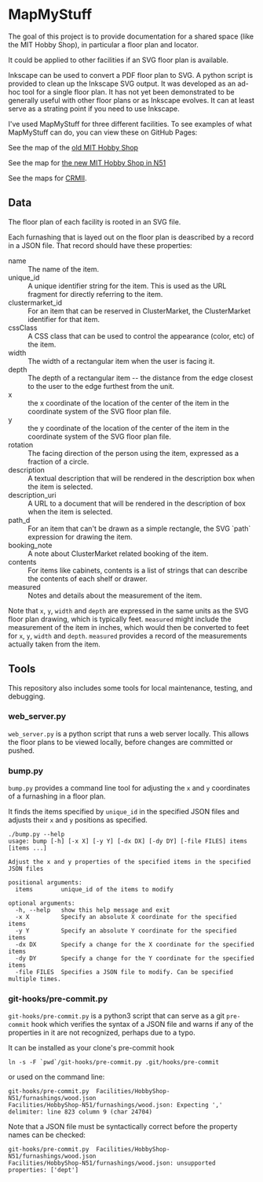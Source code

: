 # MapMyStuff

The goal of this project is to provide documentation for a shared
space (like the MIT Hobby Shop), in particular a floor plan and
locator.

It could be applied to other facilities if an SVG floor plan is
available.

Inkscape can be used to convert a PDF floor plan to SVG.  A python
script is provided to clean up the Inkscape SVG output.  It was
developed as an ad-hoc tool for a single floor plan.  It has not yet
been demonstrated to be generally useful with other floor plans or as
Inkscape evolves.  It can at least serve as a strating point if you
need to use Inkscape.

I've used MapMyStuff for three different facilities.  To see examples
of what MapMyStuff can do, you can view these on GitHub Pages:

See the map of the
[old MIT Hobby Shop](https://MarkNahabedian.github.io/MapMyStuff/Facilities/HobbyShop-DuPont/floor_plan.html)

See the map for
[the new MIT Hobby Shop in N51](https://MarkNahabedian.github.io/MapMyStuff/Facilities/HobbyShop-N51/floor_plan.html)

See the maps for
[CRMII](https://MarkNahabedian.github.io/MapMyStuff/Facilities/CRMII).


## Data

The floor plan of each facility is rooted in an SVG file.

Each furnashing that is layed out on the floor plan is deascribed by
a record in a JSON file.  That record should have these properties:

<dl>
  <dt>name
  <dd>The name of the item.

  <dt>unique_id
  <dd>A unique identifier string for the item.  This is used as the
      URL fragment for directly referring to the item.

  <dt>clustermarket_id
  <dd>For an item that can be reserved in ClusterMarket, the
      ClusterMarket identifier for that item.

  <dt>cssClass
  <dd>A CSS class that can be used to control the appearance (color,
      etc) of the item.

  <dt>width
  <dd>The width of a rectangular item when the user is facing it.

  <dt>depth
  <dd>The depth of a rectangular item -- the distance from the edge
      closest to the user to the edge furthest from the unit.

  <dt>x
  <dd>the x coordinate of the location of the center of the item in
      the coordinate system of the SVG floor plan file.

  <dt>y
  <dd>the y coordinate of the location of the center of the item in
      the coordinate system of the SVG floor plan file.

  <dt>rotation
  <dd>The facing direction of the person using the item, expressed as
      a fraction of a circle.

  <dt>description
  <dd>A textual description that will be rendered in the description
      box when the item is selected.

  <dt>description_uri
  <dd>A URL to a document that will be rendered in the description of
      box when the item is selected.

  <dt>path_d
  <dd>For an item that can't be drawn as a simple rectangle, the SVG
      `path` expression for drawing the item.
  
  <dt>booking_note
  <dd>A note about ClusterMarket related booking of the item.

  <dt>contents
  <dd>For items like cabinets, contents is a list of strings that can
      describe the contents of each shelf or drawer.

  <dt>measured
  <dd>Notes and details about the measurement of the item.
</dl>

Note that `x`, `y`, `width` and `depth` are expressed in the same
units as the SVG floor plan drawing, which is typically feet.
`measured` might include the measurement of the item in inches, which
would then be converted to feet for `x`, `y`, `width` and `depth`.
`measured` provides a record of the measurements actually taken from
the item.


## Tools

This repository also includes some tools for local maintenance,
testing, and debugging.


### web_server.py

`web_server.py` is a python script that runs a web server locally.
This allows the floor plans to be viewed locally, before changes are
committed or pushed.


### bump.py

`bump.py` provides a command line tool for adjusting the `x` and `y`
coordinates of a furnashing in a floor plan.

It finds the items specified by `unique_id` in the specified JSON
files and adjusts their `x` and `y` positions as specified.

```
./bump.py --help
usage: bump [-h] [-x X] [-y Y] [-dx DX] [-dy DY] [-file FILES] items [items ...]

Adjust the x and y properties of the specified items in the specified JSON files

positional arguments:
  items        unique_id of the items to modify

optional arguments:
  -h, --help   show this help message and exit
  -x X         Specify an absolute X coordinate for the specified items
  -y Y         Specify an absolute Y coordinate for the specified items
  -dx DX       Specify a change for the X coordinate for the specified items
  -dy DY       Specify a change for the Y coordinate for the specified items
  -file FILES  Specifies a JSON file to modify. Can be specified multiple times.
```


### git-hooks/pre-commit.py

`git-hooks/pre-commit.py` is a python3 script that can serve as a git
`pre-commit` hook which verifies the syntax of a JSON file and warns
if any of the properties in it are not recognized, perhaps due to a
typo.

It can be installed as your clone's pre-commit hook

```
ln -s -F `pwd`/git-hooks/pre-commit.py .git/hooks/pre-commit
```

or used on the command line:

```
git-hooks/pre-commit.py  Facilities/HobbyShop-N51/furnashings/wood.json
Facilities/HobbyShop-N51/furnashings/wood.json: Expecting ',' delimiter: line 823 column 9 (char 24704)
```

Note that a JSON file must be syntactically correct before the
property names can be checked:

```
git-hooks/pre-commit.py  Facilities/HobbyShop-N51/furnashings/wood.json
Facilities/HobbyShop-N51/furnashings/wood.json: unsupported properties: ['dept']
```

